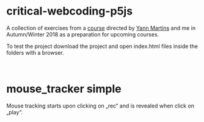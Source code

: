 critical-webcoding-p5js
=======================

A collection of exercises from a
[course](<https://github.com/s4ac/s4ac.github.io/tree/master/classes/2018HS%40HGK_IXDM>
) directed by [Yann Martins](https://github.com/Yyyyaaaannnnoooo) and me in
Autumn/Winter 2018 as a preparation for upcoming courses.

To test the project download the project and open index.html files inside the
folders with a browser.

 

mouse_tracker simple
====================

Mouse tracking starts upon clicking on „rec“ and is revealed when click on
„play“.
